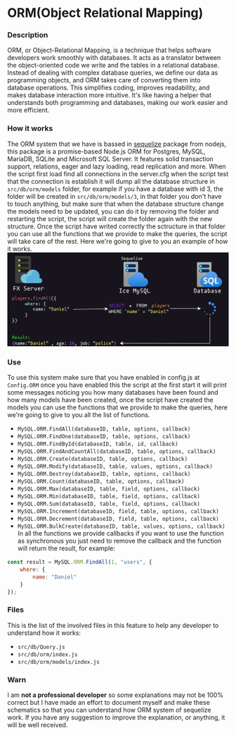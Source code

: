 # ORM(Object Relational Mapping)
### Description
ORM, or Object-Relational Mapping, is a technique that helps software developers work smoothly with databases. It acts as a translator between the object-oriented code we write and the tables in a relational database. Instead of dealing with complex database queries, we define our data as programming objects, and ORM takes care of converting them into database operations. This simplifies coding, improves readability, and makes database interaction more intuitive. It's like having a helper that understands both programming and databases, making our work easier and more efficient.

### How it works
The ORM system that we have is bassed in [sequelize](https://www.npmjs.com/package/sequelize) package from nodejs, this package is a promise-based Node.js ORM for Postgres, MySQL, MariaDB, SQLite and Microsoft SQL Server. It features solid transaction support, relations, eager and lazy loading, read replication and more.
When the script first load find all connections in the server.cfg when the script test that the connection is establish it will dump all the database structure in ```src/db/orm/models``` folder, for example if you have a database with id 3, the folder will be created in ```src/db/orm/models/3```, in that folder you don't have to touch anything, but make sure that when the database structure change the models need to be updated, you can do it by removing the folder and restarting the script, the script will create the folder again with the new structure.
Once the script have writed correctly the sctructure in that folder you can use all the functions that we provide to make the queries, the script will take care of the rest.
Here we're going to give to you an example of how it works.
![](../assets/ORM.drawio.png)


### Use
To use this system make sure that you have enabled in config.js at ```Config.ORM``` once you have enabled this the script at the first start it will print some messages noticing you how many databases have been found and how many models have been created, once the script have created the models you can use the functions that we provide to make the queries, here we're going to give to you all the list of functions.
- ```MySQL.ORM.FindAll(databaseID, table, options, callback)```
- ```MySQL.ORM.FindOne(databaseID, table, options, callback)```
- ```MySQL.ORM.FindById(databaseID, table, id, callback)```
- ```MySQL.ORM.FindAndCountAll(databaseID, table, options, callback)```
- ```MySQL.ORM.Create(databaseID, table, options, callback)```
- ```MySQL.ORM.Modify(databaseID, table, values, options, callback)```
- ```MySQL.ORM.Destroy(databaseID, table, options, callback)```
- ```MySQL.ORM.Count(databaseID, table, options, callback)```
- ```MySQL.ORM.Max(databaseID, table, field, options, callback)```
- ```MySQL.ORM.Min(databaseID, table, field, options, callback)```
- ```MySQL.ORM.Sum(databaseID, table, field, options, callback)```
- ```MySQL.ORM.Increment(databaseID, field, table, options, callback)```
- ```MySQL.ORM.Decrement(databaseID, field, table, options, callback)```
- ```MySQL.ORM.BulkCreate(databaseID, table, values, options, callback)```
In all the functions we provide callbacks if you want to use the function as synchronous you just need to remove the callback and the function will return the result, for example:
```js
const result = MySQL.ORM.FindAll(1, "users", {
    where: {
        name: "Daniel"
    }
});
```

### Files
This is the list of the involved files in this feature to help any developer to understand how it works:
- ```src/db/Query.js```
- ```src/db/orm/index.js```
- ```src/db/orm/models/index.js```

### Warn
I am **not a professional developer** so some explanations may not be 100% correct but I have made an effort to document myself and make these schematics so that you can understand how ORM system of sequelize work. If you have any suggestion to improve the explanation, or anything, it will be well received.